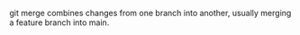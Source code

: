 git merge combines changes from one branch into another, usually merging a feature branch into main.
